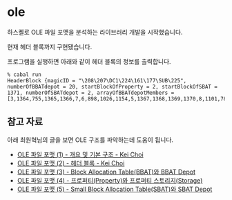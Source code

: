 # ole

하스켈로 OLE 파일 포맷을 분석하는 라이브러리 개발을 시작했습니다.

현재 헤더 블록까지 구현됐습니다.

프로그램을 실행하면 아래와 같이 헤더 블록의 정보를 출력합니다.

```
% cabal run
HeaderBlock {magicID = "\208\207\DC1\224\161\177\SUB\225", numberOfBBATdepot = 20, startBlockOfProperty = 2, startBlockOfSBAT = 1371, numberOfSBATdepot = 2, arrayOfBBATdepotMembers = [3,1364,755,1365,1366,7,6,898,1026,1154,5,1367,1368,1369,1370,8,1101,783,786,22]}
```

## 참고 자료

아래 최원혁님의 글을 보면 OLE 구조를 파악하는데 도움이 됩니다.

* [OLE 파일 포맷 (1) - 개요 및 기본 구조 - Kei Choi](http://www.hanul93.com/ole-fileformat-basic/)
* [OLE 파일 포맷 (2) - 헤더 블록 - Kei Choi](http://www.hanul93.com/ole-fileformat-bbat/)
* [OLE 파일 포맷 (3) - Block Allocation Table(BBAT)와 BBAT Depot](http://www.hanul93.com/ole-fileformat-header/)
* [OLE 파일 포맷 (4) - 프로퍼티(Property)와 프로퍼티 스토리지(Storage)](http://www.hanul93.com/ole-fileformat-property/)
* [OLE 파일 포맷 (5) - Small Block Allocation Table(SBAT)와 SBAT Depot](http://www.hanul93.com/ole-fileformat-sbat/)
